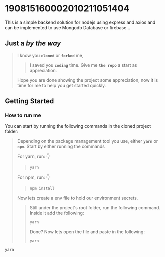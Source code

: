 # 190815160002010211051404

This is a simple backend solution for nodejs using express and axios and can be implemented to use Mongodb Database or firebase...

## Just a _by the way_

> I know you **`cloned`** or **`forked`** me,
>
> > I saved you **`coding`** time. Give me **`the repo`** a start as appreciation.
>
> Hope you are done showing the project some appreciation, now it is time for me to help you get started quickly.

## Getting Started

### How to run me

You can start by running the following commands in the cloned project folder:

> Depending on the package management tool you use, either **`yarn`** or **`npm`**.
> Start by either running the commands
>
> For yarn, run: 👇
>
> > ```bash
> > yarn
> > ```
>
> For npm, run: 👇
>
> > ```bash
> > npm install
> > ```
>
> Now lets create a env file to hold our environment secrets.
>
> > Still under the project's root folder, run the following command.
> > Inside it add the following:
> >
> > ```bash
> > yarn
> > ```
> >
> > Done? Now lets open the file and paste in the following:
> >
> > ```env
> > yarn
> > ```

```bash
yarn
```
